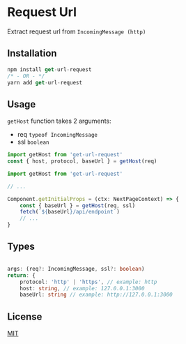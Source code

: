 # Request Url

Extract request url from `IncomingMessage (http)`

## Installation
```typescript
npm install get-url-request
/* - OR - */
yarn add get-url-request
```

## Usage

`getHost` function takes 2 arguments:

* req `typeof IncomingMessage`
* ssl `boolean`


```typescript
import getHost from 'get-url-request'
const { host, protocol, baseUrl } = getHost(req)
```

```typescript
import getHost from 'get-url-request'

// ...

Component.getInitialProps = (ctx: NextPageContext) => {
    const { baseUrl } = getHost(req, ssl)
    fetch(`${baseUrl}/api/endpoint`)
    // ...
}
```

## Types
```typescript

args: (req?: IncomingMessage, ssl?: boolean)
return: {
    protocol: 'http' | 'https', // example: http
    host: string, // example: 127.0.0.1:3000
    baseUrl: string // example: http://127.0.0.1:3000
```

## License

[MIT](https://github.com/kettei-sproutty/request-url/blob/master/LICENSE)